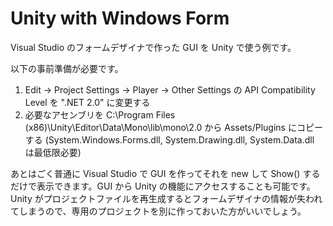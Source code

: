 Unity with Windows Form
========
Visual Studio のフォームデザイナで作った GUI を Unity で使う例です。  

以下の事前準備が必要です。  
1. Edit -> Project Settings -> Player -> Other Settings の API Compatibility Level を ".NET 2.0" に変更する  
2. 必要なアセンブリを C:\Program Files (x86)\Unity\Editor\Data\Mono\lib\mono\2.0 から Assets/Plugins にコピーする (System.Windows.Forms.dll, System.Drawing.dll, System.Data.dll は最低限必要)  

あとはごく普通に Visual Studio で GUI を作ってそれを new して Show() するだけで表示できます。GUI から Unity の機能にアクセスすることも可能です。  
Unity がプロジェクトファイルを再生成するとフォームデザイナの情報が失われてしまうので、専用のプロジェクトを別に作っておいた方がいいでしょう。  
